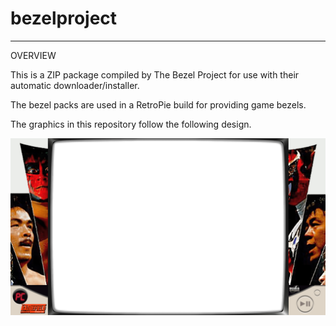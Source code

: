 # bezelproject

-------
OVERVIEW

This is a ZIP package compiled by The Bezel Project for use with their automatic downloader/installer.

The bezel packs are used in a RetroPie build for providing game bezels.

The graphics in this repository follow the following design.

![Sample bezel](https://github.com/thebezelproject/bezelproject-PCE-CD/blob/master/retroarch/overlay/GameBezels/PCEngine/Battle%20Field%20'94%20in%20Tokyo%20Dome%20(Japan).png?raw=true)
